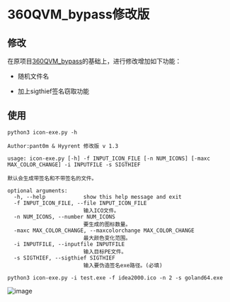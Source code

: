 # 360QVM_bypass修改版



## 修改

在原项目[360QVM_bypass](https://github.com/Pizz33/360QVM_bypass)的基础上，进行修改增加如下功能：

* 随机文件名

* 加上sigthief签名窃取功能

## 使用
`python3 icon-exe.py -h`
```
Author:pant0m & Hyyrent 修改版 v 1.3

usage: icon-exe.py [-h] -f INPUT_ICON_FILE [-n NUM_ICONS] [-maxc MAX_COLOR_CHANGE] -i INPUTFILE -s SIGTHIEF

默认会生成带签名和不带签名的文件。

optional arguments:
  -h, --help            show this help message and exit
  -f INPUT_ICON_FILE, --file INPUT_ICON_FILE
                        输入ICO文件。
  -n NUM_ICONS, --number NUM_ICONS
                        要生成的图标数量。
  -maxc MAX_COLOR_CHANGE, --maxcolorchange MAX_COLOR_CHANGE
                        最大颜色变化范围。
  -i INPUTFILE, --inputfile INPUTFILE
                        输入目标PE文件。
  -s SIGTHIEF, --sigthief SIGTHIEF
                        输入要伪造签名exe路径。(必填)
```
`python3 icon-exe.py -i test.exe -f idea2000.ico -n 2 -s goland64.exe`

![image](https://github.com/S9MF/my_script_tools/assets/48114638/4c8b7f43-c844-4f6a-91a6-d1917d0cf8a2)

